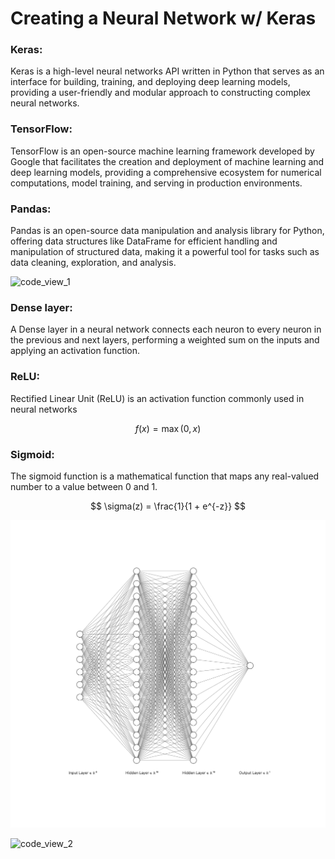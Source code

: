 # Creating a Neural Network w/ Keras

### Keras:

Keras is a high-level neural networks API written in Python that serves as an interface for building, training, and deploying deep learning models, providing a user-friendly and modular approach to constructing complex neural networks.

### TensorFlow:

TensorFlow is an open-source machine learning framework developed by Google that facilitates the creation and deployment of machine learning and deep learning models, providing a comprehensive ecosystem for numerical computations, model training, and serving in production environments.

### Pandas:

Pandas is an open-source data manipulation and analysis library for Python, offering data structures like DataFrame for efficient handling and manipulation of structured data, making it a powerful tool for tasks such as data cleaning, exploration, and analysis.

![code_view_1](./img/code_view_1.png)

### Dense layer:

A Dense layer in a neural network connects each neuron to every neuron in the previous and next layers, performing a weighted sum on the inputs and applying an activation function.

### ReLU:

Rectified Linear Unit (ReLU) is an activation function commonly used in neural networks

$$
f(x) = \max(0, x)
$$

### Sigmoid:

The sigmoid function is a mathematical function that maps any real-valued number to a value between 0 and 1.

$$
\sigma(z) = \frac{1}{1 + e^{-z}}
$$

![neural_network](./img/neural_network.png)

![code_view_2](./img/code_view_2.png)
